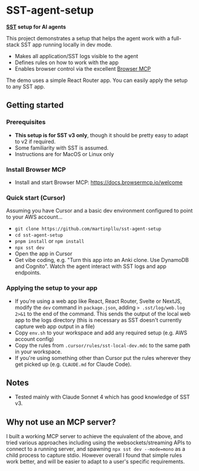 # SST-agent-setup

**[SST](https://sst.dev/) setup for AI agents**

This project demonstrates a setup that helps the agent work with a full-stack SST app running locally in dev mode. 

- Makes all application/SST logs visible to the agent
- Defines rules on how to work with the app
- Enables browser control via the excellent [Browser MCP](https://browsermcp.io/) 

The demo uses a simple React Router app. You can easily apply the setup to any SST app. 

## Getting started

### Prerequisites

- **This setup is for SST v3 only**, though it should be pretty easy to adapt to v2 if required.
- Some familiarity with SST is assumed. 
- Instructions are for MacOS or Linux only

### Install Browser MCP

- Install and start Browser MCP: https://docs.browsermcp.io/welcome

### Quick start (Cursor)

Assuming you have Cursor and a basic dev environment configured to point to your AWS account...

- `git clone https://github.com/martinpllu/sst-agent-setup`
- `cd sst-agent-setup`
- `pnpm install` or `npm install`
- `npx sst dev`
- Open the app in Cursor
- Get vibe coding, e.g. "Turn this app into an Anki clone. Use DynamoDB and Cognito". Watch the agent interact with SST logs and app endpoints.


### Applying the setup to your app

- If you're using a web app like React, React Router, Svelte or NextJS, modify the `dev` command in `package.json`, adding `> .sst/log/web.log 2>&1` to the end of the command. This sends the output of the local web app to the logs directory (this is necessary as SST doesn't currently capture web app output in a file)
- Copy `env.sh` to your workspace and add any required setup (e.g. AWS account config)
- Copy the rules from `.cursor/rules/sst-local-dev.mdc` to the same path in your workspace.
- If you're using something other than Cursor put the rules wherever they get picked up (e.g. `CLAUDE.md` for Claude Code).

## Notes

- Tested mainly with Claude Sonnet 4 which has good knowledge of SST v3.

## Why not use an MCP server?

I built a working MCP server to achieve the equivalent of the above, and tried various approaches including using the websockets/streaming APIs to connect to a running server, and spawning `npx sst dev --mode=mono` as a child process to capture stdio. However overall I found that simple rules work better, and will be easier to adapt to a user's specific requirements.
